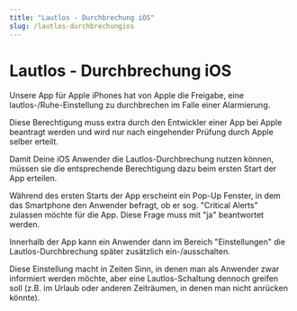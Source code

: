 ```yaml
---
title: "Lautlos - Durchbrechung iOS"
slug: /lautlos-durchbrechungios
---
```


# Lautlos - Durchbrechung iOS

Unsere App für Apple iPhones hat von Apple die Freigabe, eine lautlos-/Ruhe-Einstellung zu durchbrechen im Falle einer Alarmierung.



Diese Berechtigung muss extra durch den Entwickler einer App bei Apple beantragt werden und wird nur nach eingehender Prüfung durch Apple selber erteilt.



Damit Deine iOS Anwender die Lautlos-Durchbrechung nutzen können, müssen sie die entsprechende Berechtigung dazu beim ersten Start der App erteilen.



Während des ersten Starts der App erscheint ein Pop-Up Fenster, in dem das Smartphone den Anwender befragt, ob er sog. "Critical Alerts" zulassen möchte für die App. Diese Frage muss mit "ja" beantwortet werden.



Innerhalb der App kann ein Anwender dann im Bereich "Einstellungen" die Lautlos-Durchbrechung später zusätzlich ein-/ausschalten.



Diese Einstellung macht in Zeiten Sinn, in denen man als Anwender zwar informiert werden möchte, aber eine Lautlos-Schaltung dennoch greifen soll (z.B. im Urlaub oder anderen Zeiträumen, in denen man nicht anrücken könnte).